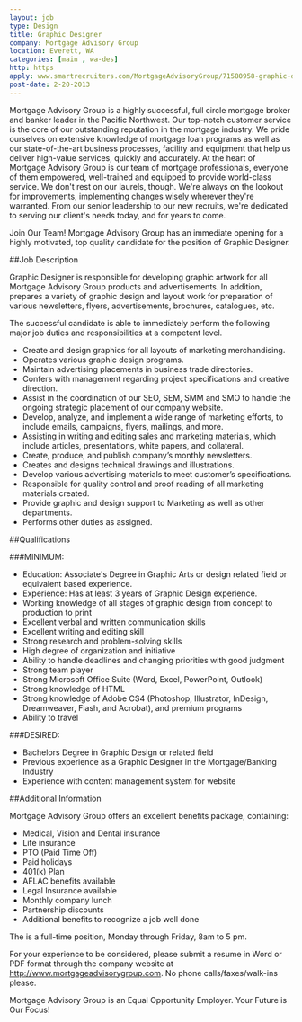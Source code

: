 ```yaml
---
layout: job
type: Design
title: Graphic Designer
company: Mortgage Advisory Group
location: Everett, WA
categories: [main , wa-des]
http: https
apply: www.smartrecruiters.com/MortgageAdvisoryGroup/71580958-graphic-designer
post-date: 2-20-2013
---
```


Mortgage Advisory Group is a highly successful, full circle mortgage broker and banker leader in the Pacific Northwest. Our top-notch customer service is the core of our outstanding reputation in the mortgage industry. We pride ourselves on extensive knowledge of mortgage loan programs as well as our state-of-the-art business processes, facility and equipment that help us deliver high-value services, quickly and accurately. At the heart of Mortgage Advisory Group is our team of mortgage professionals, everyone of them empowered, well-trained and equipped to provide world-class service. We don't rest on our laurels, though. We're always on the lookout for improvements, implementing changes wisely wherever they're warranted. From our senior leadership to our new recruits, we're dedicated to serving our client's needs today, and for years to come.

Join Our Team!  Mortgage Advisory Group has an immediate opening for a highly motivated, top quality candidate for the position of Graphic Designer.

##Job Description

Graphic Designer is responsible for developing graphic artwork for all Mortgage Advisory Group products and advertisements. In addition, prepares a variety of graphic design and layout work for preparation of various newsletters, flyers, advertisements, brochures, catalogues, etc.

The successful candidate is able to immediately perform the following major job duties and responsibilities at a competent level.

* Create and design graphics for all layouts of marketing merchandising.
* Operates various graphic design programs.
* Maintain advertising placements in business trade directories.
* Confers with management regarding project specifications and creative direction.
* Assist in the coordination of our SEO, SEM, SMM and SMO to handle the ongoing strategic placement of our company website.
* Develop, analyze, and implement a wide range of marketing efforts, to include emails, campaigns, flyers, mailings, and more.
* Assisting in writing and editing sales and marketing materials, which include articles, presentations, white papers, and collateral.
* Create, produce, and publish company’s monthly newsletters.
* Creates and designs technical drawings and illustrations.
* Develop various advertising materials to meet customer’s specifications.
* Responsible for quality control and proof reading of all marketing materials created.
* Provide graphic and design support to Marketing as well as other departments.
* Performs other duties as assigned.

##Qualifications

###MINIMUM:

* Education: Associate's Degree in Graphic Arts or design related field or equivalent based experience.
* Experience: Has at least 3 years of Graphic Design experience.
* Working knowledge of all stages of graphic design from concept to production to print
* Excellent verbal and written communication skills
* Excellent writing and editing skill
* Strong research and problem-solving skills
* High degree of organization and initiative
* Ability to handle deadlines and changing priorities with good judgment
* Strong team player
* Strong Microsoft Office Suite (Word, Excel, PowerPoint, Outlook)
* Strong knowledge of HTML
* Strong knowledge of Adobe CS4 (Photoshop, Illustrator, InDesign, Dreamweaver, Flash, and Acrobat), and premium programs
* Ability to travel

###DESIRED:

* Bachelors Degree in Graphic Design or related field
* Previous experience as a Graphic Designer in the Mortgage/Banking Industry
* Experience with content management system for website

##Additional Information

Mortgage Advisory Group offers an excellent benefits package, containing:

* Medical, Vision and Dental insurance 
* Life insurance
* PTO (Paid Time Off)
* Paid holidays
* 401(k) Plan
* AFLAC benefits available
* Legal Insurance available
* Monthly company lunch
* Partnership discounts
* Additional benefits to recognize a job well done

The is a full-time position, Monday through Friday, 8am to 5 pm.

For your experience to be considered, please submit a resume in Word or PDF format through the company website at <http://www.mortgageadvisorygroup.com>.  No phone calls/faxes/walk-ins please.

Mortgage Advisory Group is an Equal Opportunity Employer.  Your Future is Our Focus!